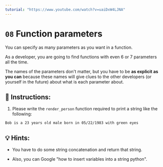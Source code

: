 ```yaml
---
tutorial: "https://www.youtube.com/watch?v=uaiDxW4LJNA"
---
```


# `08` Function parameters

You can specify as many parameters as you want in a function. 

As a developer, you are going to find functions with even 6 or 7 parameters all the time. 

The names of the parameters don't matter, but you have to be **as explicit as you can** because these names will give clues to the other developers (or yourself in the future) about what is each parameter about.

## 📝 Instructions:

1. Please write the `render_person` function required to print a string like the following:

```text
Bob is a 23 years old male born in 05/22/1983 with green eyes
```

## 💡 Hints:

+ You have to do some string concatenation and return that string.

+ Also, you can Google "how to insert variables into a string python".
